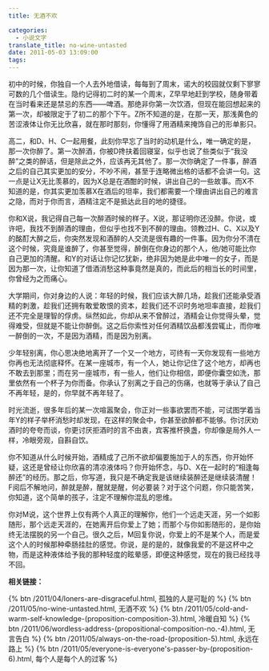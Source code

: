 ```yaml
---
title: 无酒不欢

categories:
  - 小说文字
translate_title: no-wine-untasted
date: 2011-05-03 13:09:00
tags:
---
```


初中的时候，你独自一个人去外地借读，每每到了周末，诺大的校园就仅剩下寥寥可数的几个借读生。隐约记得初二时的某一个周末，Z早早地赶到学校，随身带着在当时看来还是禁忌的东西——啤酒。那绝非你第一次饮酒，但现在能回想起来的第一次，却被限定于了初二的那个下午。Z所不知道的是，在那一天，那浅黄色的苦涩液体让你无比欣喜，就在那时那刻，你懂得了用酒精来掩饰自己的形单影只。

高二，和D、H、C一起用餐，此刻你早忘了当时的动机是什么，唯一确定的是，那一次你醉了。第一次醉酒，你被D搀扶着回寝室，似乎也说了些类似于“我没醉”之类的醉话，但是除此之外，应该再无其他了。那一次你确定了一件事，醉酒之后的自己其实更加的安分，不吵不闹，甚至于连略微出格的话都不会讲一句。这一点是让X无比羡慕的，因为X总是在酒酣的时候，讲出自己的一些故事。而X不知道的是，你其实更加羡慕X在酒后的坦率，我们都需要一个理由讲出自己的难言之隐，而对于你而言，酒精注定不是抵达此目的地的捷径。

你和X说，我记得自己每一次醉酒时候的样子。X说，那证明你还没醉。你说，或许吧，我找不到醉酒的理由，但似乎也找不到不醉的理由。领教过H、C、X以及Y的酩酊大醉之后，你突然发现和酒醉的人交流是很有趣的一件事。因为你分不清在这个时候，究竟是谁醉了，你甚至觉得，醉倒在你身边的那个人，他/她可能比你自己更加的清醒。和Y的对话让你记忆犹新，绝非因为她是此中唯一的女子，而是因为那一次，让你知道了借酒消愁这种事竟然是真的，而此后的相当长的时间里，你曾经为之而痛心。

大学期间，你对身边的人说：年轻的时候，我们应该大醉几场，趁我们还能承受酒精的刺激，趁我们还拥有敢爱敢恨的资本，趁我们还不识时务地坦率直接，趁我们还不完全是理智的俘虏。纵然如此，你却从来不曾醉过，酒精会让你觉得头晕，觉得难受，但就是不能让你醉倒。这之后你索性对任何酒精饮品都浅尝辄止，而你唯一醉倒的一次，不是因为酒精，而是因为别离。

少年轻别离，你心思决绝地离开了一个又一个地方，可终有一天你发现有一些地方你再也无法彻底释怀。在某一座城市，有一个人，她让你记住了这个地方，却再也不敢去到那里；而在另一座城市，有一些人，他们让你相信，即便你囊空如洗，那里依然有一个杯子为你而备。你承认了别离之于自己的伤痛，也就等于承认了自己不再年轻，是的，你早就不再年轻了。

时光流逝，很多年后的某一次喧嚣聚会，你正对一些事欲罢而不能，可试图学着当年Y的样子举杯消愁时却发现，在这样的聚会中，你甚至欲醉都不能够。你讨厌劝酒时的夸夸而谈，你更讨厌拒酒时的言不由衷，宾客推杯换盏，你却像是局外人一样，冷眼旁观，自斟自饮。

你不知道从什么时候开始，酒精成了己所不欲却偏要施加于人的东西，你开始怀疑，这还是曾经让你欣喜的清凉液体吗？你开始怀念，与D、X在一起时的“相逢每醉还”的经历。那之后，你写道，我只是不确定我是该继续装醉还是继续装清醒！F阅后不解地问，醉就是醉，醒就是醒，何必要装？对于这个问题，你只能苦笑，你知道，这个简单的孩子，注定不理解你混乱的思维。

你对M说，这个世界上仅有两个人真正的理解你，他们一个远走天涯，另一个如影随形，那个远走天涯的，在她离开后你爱上了她；而那个与你如影随形的，是你始终无法摆脱的另一个自己。很久之后，M回复你说，你爱上的不是某个人，而是爱这个人的时候那种牵肠挂肚的感觉。你说，是的是的，就像我爱的不是这杯中之物，而是这种液体给予我的那种轻度的眩晕感，即便这种感觉，现在的我已经找寻不回。

**相关链接：**

{% btn /2011/04/loners-are-disgraceful.html, 孤独的人是可耻的 %}
{% btn /2011/05/no-wine-untasted.html, 无酒不欢 %}
{% btn /2011/05/cold-and-warm-self-knowledge-(proposition-composition-3).html, 冷暖自知 %}
{% btn /2011/06/wordless-address-(propositional-composition-no.-4).html, 无言告白 %}
{% btn /2011/05/always-on-the-road-(proposition-5).html, 永远在路上 %}
{% btn /2011/05/everyone-is-everyone's-passer-by-(proposition-6).html, 每个人是每个人的过客 %}